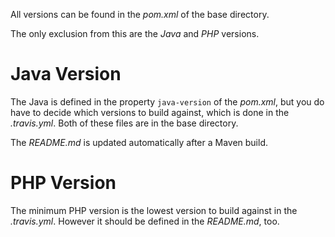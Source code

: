 All versions can be found in the _pom.xml_ of the base directory. 

The only exclusion from this are the *Java* and *PHP* versions.

# Java Version

The Java is defined in the property `java-version` of the _pom.xml_, but you do have to decide which versions to build against, which is done in the _.travis.yml_. Both of these files are in the base directory.

The _README.md_ is updated automatically after a Maven build.

 

# PHP Version

The minimum PHP version is the lowest version to build against in the _.travis.yml_. However it should be defined in the  _README.md_, too.
